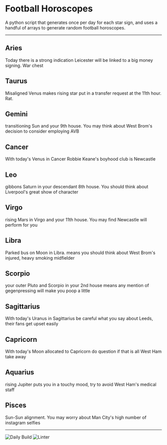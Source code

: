 # Football Horoscopes

A python script that generates once per day for each star sign, and uses a handful of arrays to generate random football horoscopes.

---

<!-- horoscopes_item starts -->
<h2>Aries</h2><p>Today there is a strong indication Leicester will be linked to a big money signing. War chest</p><h2>Taurus</h2><p>Misaligned Venus makes rising star put in a transfer request at the 11th hour. Rat.</p><h2>Gemini</h2><p>transitioning Sun and your 9th house. You may think about West Brom's decision to consider employing AVB</p><h2>Cancer</h2><p>With today's Venus in Cancer Robbie Keane's boyhood club is Newcastle</p><h2>Leo</h2><p>gibbons Saturn in your descendant 8th house. You should think about Liverpool's great show of character</p><h2>Virgo</h2><p>rising Mars in Virgo and your 11th house. You may find Newcastle will perform for you</p><h2>Libra</h2><p>Parked bus on Moon in Libra. means you should think about West Brom's injured, heavy smoking midfielder</p><h2>Scorpio</h2><p>your outer Pluto and Scorpio in your 2nd house means any mention of gegenpressing will make you poop a little</p><h2>Sagittarius</h2><p>With today's Uranus in Sagittarius be careful what you say about Leeds, their fans get upset easily</p><h2>Capricorn</h2><p>With today's Moon allocated to Capricorn do question if that is all West Ham take away</p><h2>Aquarius</h2><p>rising Jupiter puts you in a touchy mood, try to avoid West Ham's medical staff</p><h2>Pisces</h2><p>Sun-Sun alignment. You may worry about Man City's high number of instagram selfies</p>
<!-- horoscopes_item ends -->

---

![Daily Build](https://github.com/MatBenfield/horofootball.thechels.uk/workflows/Daily%20Build/badge.svg) ![Linter](https://github.com/MatBenfield/horofootball.thechels.uk/workflows/Linter/badge.svg)
